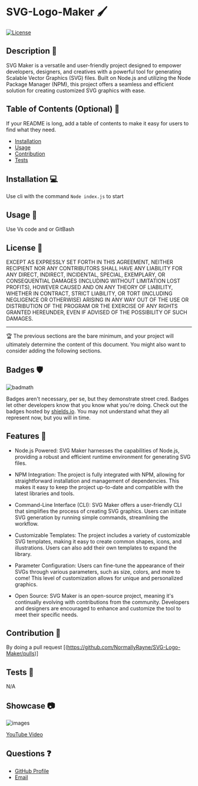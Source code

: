 # SVG-Logo-Maker 🖌️

[![License](https://img.shields.io/badge/License-EPL_1.0-red.svg)](https://opensource.org/licenses/EPL-1.0)

## Description 🚀

SVG Maker is a versatile and user-friendly project designed to empower developers, designers, and creatives with a powerful tool for generating Scalable Vector Graphics (SVG) files. Built on Node.js and utilizing the Node Package Manager (NPM), this project offers a seamless and efficient solution for creating customized SVG graphics with ease.

## Table of Contents (Optional) 📜

If your README is long, add a table of contents to make it easy for users to find what they need.

- [Installation](#installation)
- [Usage](#usage)
- [Contribution](#contribution)
- [Tests](#tests)

## Installation 💻

Use cli with the command ```Node index.js``` to start 

## Usage 🎯

Use Vs code and or GitBash

## License 📜

EXCEPT AS EXPRESSLY SET FORTH IN THIS AGREEMENT, NEITHER RECIPIENT NOR ANY CONTRIBUTORS SHALL HAVE ANY LIABILITY FOR ANY DIRECT, INDIRECT, INCIDENTAL, SPECIAL, EXEMPLARY, OR CONSEQUENTIAL DAMAGES (INCLUDING WITHOUT LIMITATION LOST PROFITS), HOWEVER CAUSED AND ON ANY THEORY OF LIABILITY, WHETHER IN CONTRACT, STRICT LIABILITY, OR TORT (INCLUDING NEGLIGENCE OR OTHERWISE) ARISING IN ANY WAY OUT OF THE USE OR DISTRIBUTION OF THE PROGRAM OR THE EXERCISE OF ANY RIGHTS GRANTED HEREUNDER, EVEN IF ADVISED OF THE POSSIBILITY OF SUCH DAMAGES.

---

🏆 The previous sections are the bare minimum, and your project will ultimately determine the content of this document. You might also want to consider adding the following sections.

## Badges 🛡️

![badmath](https://img.shields.io/github/languages/top/lernantino/badmath)

Badges aren't necessary, per se, but they demonstrate street cred. Badges let other developers know that you know what you're doing. Check out the badges hosted by [shields.io](https://shields.io/). You may not understand what they all represent now, but you will in time.

## Features 🌟

- Node.js Powered: SVG Maker harnesses the capabilities of Node.js, providing a robust and efficient runtime environment for generating SVG files.

- NPM Integration: The project is fully integrated with NPM, allowing for straightforward installation and management of dependencies. This makes it easy to keep the project up-to-date and compatible with the latest libraries and tools.

- Command-Line Interface (CLI): SVG Maker offers a user-friendly CLI that simplifies the process of creating SVG graphics. Users can initiate SVG generation by running simple commands, streamlining the workflow.

- Customizable Templates: The project includes a variety of customizable SVG templates, making it easy to create common shapes, icons, and illustrations. Users can also add their own templates to expand the library.

- Parameter Configuration: Users can fine-tune the appearance of their SVGs through various parameters, such as size, colors, and more to come! This level of customization allows for unique and personalized graphics.

- Open Source: SVG Maker is an open-source project, meaning it's continually evolving with contributions from the community. Developers and designers are encouraged to enhance and customize the tool to meet their specific needs.

## Contribution 🤝

By doing a pull request [(https://github.com/NormallyRayne/SVG-Logo-Maker/pulls)]

## Tests 🧪

N/A

## Showcase 📷

![images](./assets/images/Screenshot%202023-11-10%20at%2012.45.27 PM.png)

[YouTube Video](https://youtu.be/POMBdVsNzk8)

## Questions ❓

<ul>
<li> <a href="https://github.com/NormallyRayne">GitHub Profile</a> </li>
<li> <a href="mailto:Contact.RickCollett@protonmail.com">Email</a> </li>
</ul>

